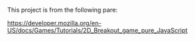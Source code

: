 This project is from the following pare:

<https://developer.mozilla.org/en-US/docs/Games/Tutorials/2D_Breakout_game_pure_JavaScript>
